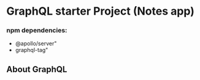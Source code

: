 # GraphQL starter Project (Notes app)

### npm dependencies:
- @apollo/server"
- graphql-tag"

## About GraphQL
